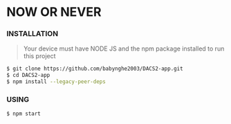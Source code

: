 # NOW OR NEVER

### INSTALLATION 
>Your device must have NODE JS and the npm package installed to run this project
```bash
$ git clone https://github.com/babynghe2003/DACS2-app.git
$ cd DACS2-app
$ npm install --legacy-peer-deps
```
### USING
```bash
$ npm start
```